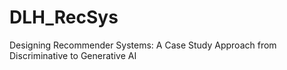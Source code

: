 # DLH_RecSys
Designing Recommender Systems: A Case Study Approach from Discriminative to Generative AI 
